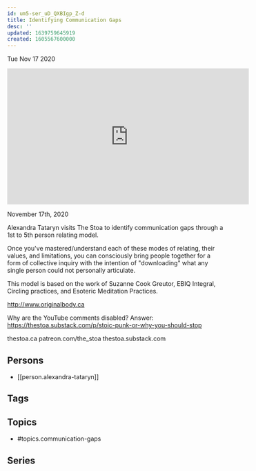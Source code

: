 ```yaml
---
id: um5-ser_uD_QXBIgp_Z-d
title: Identifying Communication Gaps
desc: ''
updated: 1639759645919
created: 1605567600000
---
```





Tue Nov 17 2020

<iframe width="560" height="315" src="https://www.youtube.com/embed/W88urXwmrcI" title="Identifying Communication Gaps w/ Alexandra Tataryn" frameborder="0" allow="accelerometer; autoplay; clipboard-write; encrypted-media; gyroscope; picture-in-picture" allowfullscreen ></iframe>

November 17th, 2020

Alexandra Tataryn visits The Stoa to identify communication gaps through a 1st to 5th person relating model.

Once you've mastered/understand each of these modes of relating, their values, and limitations, you can consciously bring people together for a form of collective inquiry with the intention of "downloading" what any single person could not personally articulate.

This model is based on the work of Suzanne Cook Greutor, EBIQ Integral, Circling practices, and Esoteric Meditation Practices.

http://www.originalbody.ca

Why are the YouTube comments disabled? Answer: https://thestoa.substack.com/p/stoic-punk-or-why-you-should-stop

thestoa.ca
patreon.com/the_stoa
thestoa.substack.com

## Persons

- [[person.alexandra-tataryn]]

## Tags



## Topics

- #topics.communication-gaps

## Series



